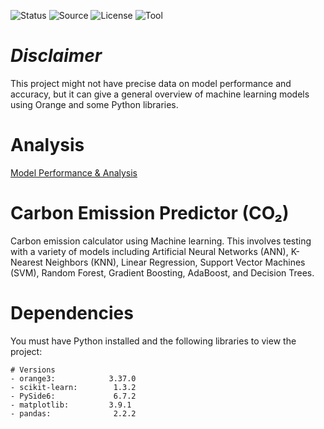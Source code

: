 ![Status](https://badgen.net/badge/Status/Development/red?icon=github)
![Source](https://badgen.net/badge/Source/Research/blue)
![License](https://badgen.net/badge/license/MIT/green)
![Tool](https://badgen.net/badge/Tool/Orange3/orange?icon)

# _Disclaimer_

This project might not have precise data on model performance and accuracy, but it can give a general overview of machine learning models using Orange and some Python libraries.

# Analysis
[Model Performance & Analysis](https://drive.google.com/drive/folders/1BUBQCnkgwcWpBDI7zol2hwN2HftznDDr?usp=sharing)

# Carbon Emission Predictor (CO₂)

Carbon emission calculator using Machine learning. This involves testing with a variety of models including Artificial Neural Networks (ANN), K-Nearest Neighbors (KNN), Linear Regression, Support Vector Machines (SVM), Random Forest, Gradient Boosting, AdaBoost, and Decision Trees.

# Dependencies
You must have Python installed and the following libraries to view the project:
```
# Versions
- orange3:            3.37.0
- scikit-learn:        1.3.2
- PySide6:             6.7.2
- matplotlib:         3.9.1
- pandas:              2.2.2

```

